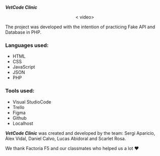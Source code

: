 ***VetCode Clinic*** 


<p align="center">
< video>
 </p>
The project was developed with the intention of practicing Fake API and Database in PHP.

### Languages used:
 - HTML
 - CSS
 - JavaScript
 - JSON
 - PHP

### Tools used:
 - Visual StudioCode
 - Trello
 - Figma
 - Github
 - Localhost

***VetCode Clinic*** was created and developed by the team:
Sergi Aparicio, Àlex Vidal, Daniel Calvo, Lucas Abidoral and Scarlet Rosa.

We thank Factoria F5 and our classmates who helped us a lot ❤️
